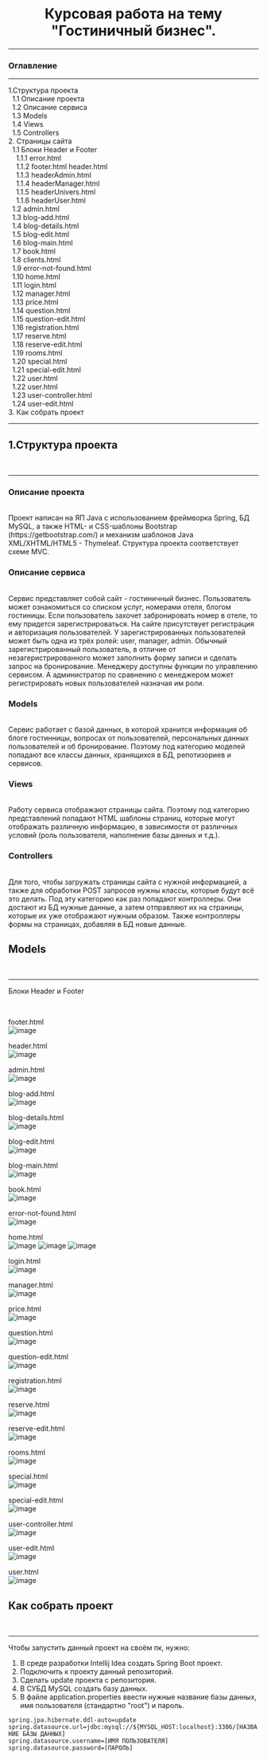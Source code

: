 <h1 align="center">Курсовая работа на тему "Гостиничный бизнес".</h1>
<hr>
<h3> Оглавление </h3>
<hr>
1.Структура проекта<br>
&nbsp;&nbsp;1.1 Описание проекта<br>
&nbsp;&nbsp;1.2 Описание сервиса<br>
&nbsp;&nbsp;1.3 Models<br>
&nbsp;&nbsp;1.4 Views<br>
&nbsp;&nbsp;1.5 Controllers<br>
2. Страницы сайта<br>
&nbsp;&nbsp;1.1 Блоки Header и Footer<br>
&nbsp;&nbsp;&nbsp;&nbsp;1.1.1 error.html <br>
&nbsp;&nbsp;&nbsp;&nbsp;1.1.2 footer.html header.html<br>
&nbsp;&nbsp;&nbsp;&nbsp;1.1.3 headerAdmin.html<br>
&nbsp;&nbsp;&nbsp;&nbsp;1.1.4 headerManager.html<br>
&nbsp;&nbsp;&nbsp;&nbsp;1.1.5 headerUnivers.html<br>
&nbsp;&nbsp;&nbsp;&nbsp;1.1.6 headerUser.html <br>
&nbsp;&nbsp;1.2 admin.html<br>
&nbsp;&nbsp;1.3 blog-add.html<br>
&nbsp;&nbsp;1.4 blog-details.html<br>
&nbsp;&nbsp;1.5 blog-edit.html<br>
&nbsp;&nbsp;1.6 blog-main.html<br>
&nbsp;&nbsp;1.7 book.html<br>
&nbsp;&nbsp;1.8 clients.html<br>
&nbsp;&nbsp;1.9 error-not-found.html <br>
&nbsp;&nbsp;1.10 home.html <br>
&nbsp;&nbsp;1.11 login.html<br>
&nbsp;&nbsp;1.12 manager.html<br>
&nbsp;&nbsp;1.13 price.html<br>
&nbsp;&nbsp;1.14 question.html<br>
&nbsp;&nbsp;1.15 question-edit.html<br>
&nbsp;&nbsp;1.16 registration.html<br>
&nbsp;&nbsp;1.17 reserve.html<br>
&nbsp;&nbsp;1.18 reserve-edit.html<br>
&nbsp;&nbsp;1.19 rooms.html<br>
&nbsp;&nbsp;1.20 special.html<br>
&nbsp;&nbsp;1.21 special-edit.html<br>
&nbsp;&nbsp;1.22 user.html<br>
&nbsp;&nbsp;1.22 user.html<br>
&nbsp;&nbsp;1.23 user-controller.html<br>
&nbsp;&nbsp;1.24 user-edit.html<br>
3. Как собрать проект<br>
<hr>
<h2> 1.Структура проекта</h2><br>
<hr>
<h3>Описание проекта</h3><br>
Проект написан на ЯП Java с использованием фреймворка Spring, БД MySQL, а также
HTML- и CSS-шаблоны Bootstrap (https://getbootstrap.com/) и
механизм шаблонов Java XML/XHTML/HTML5 - Thymeleaf. Структура проекта соответствует схеме MVC. 
<h3>Описание сервиса</h3><br>
<div>Сервис представляет собой сайт - гостиничный бизнес. Пользователь может ознакомиться со списком услуг, номерами отеля, блогом гостиницы. Eсли пользователь захочет забронировать номер в отеле, то ему придется зарегистрироваться. На сайте присутствует регистрация и авторизация пользователей. У зарегистрированных пользователей может быть одна из трёх ролей: user, manager, admin. Обычный зарегистрированный пользователь, в отличие от незагеристрированного может заполнить форму записи и сделать запрос на бронирование. Менеджеру доступны функции по управлению сервисом. А администратор по сравнению с менеджером может регистрировать новых пользователей назначая им роли.</div>
<h3>Models</h3><br>
<div></div>
<div>Сервис работает с базой данных, в которой хранится информация об блоге гостинницы,  вопросах от пользователей,  персональных данных пользователей и об бронирование. Поэтому под категорию моделей попадают все классы данных, хранящихся в БД, репотизориев и сервисов.</div>
<h3>Views</h3><br>
<div>Работу сервиса отображают страницы сайта. Поэтому под категорию представлений попадают HTML шаблоны страниц, которые могут отображать различную информацию, в зависимости от различных условий (роль пользователя, наполнение базы данных и т.д.).</div>
<h3>Controllers</h3><br>
<div>Для того, чтобы загружать страницы сайта с нужной информацией, а также для обработки POST запросов нужны классы, которые будут всё это делать. Под эту категорию как раз попадают контроллеры. Они достают из БД нужные данные, а затем отправляют их на страницы, которые их уже отображают нужным образом. Также контроллеры формы на страницах, добавляя в БД новые данные.</div>

<h2>Models</h2><br>
<hr>
<p>Блоки Header и Footer</p> <br>

footer.html<br>
![image](https://user-images.githubusercontent.com/117315569/213351965-3e29225e-4143-4641-8624-058abd0dd6f9.png)

header.html<br>
![image](https://user-images.githubusercontent.com/117315569/213351993-38a7958b-4bd8-4190-9310-3403ce10c9fb.png)

admin.html<br>
![image](https://user-images.githubusercontent.com/117315569/213352069-9746ce6c-7e14-4d43-98f8-5c108f0a4edf.png)

blog-add.html<br>
![image](https://user-images.githubusercontent.com/117315569/213352121-1bb1ca92-cd49-432e-821b-245b02ee9a58.png)

blog-details.html<br>
![image](https://user-images.githubusercontent.com/117315569/213352163-b0be3f86-bb65-460a-9845-e4bac6c5ce4a.png)

blog-edit.html<br>
![image](https://user-images.githubusercontent.com/117315569/213352212-54c858ca-165f-4d43-8db1-d76999a85604.png)

blog-main.html<br>
![image](https://user-images.githubusercontent.com/117315569/213352269-ddc96106-3422-4dde-9136-ec0475d7a442.png)

book.html<br>
![image](https://user-images.githubusercontent.com/117315569/213352324-566d58b1-da8d-4b0d-9037-c49a594b9b8d.png)

error-not-found.html <br>
![image](https://user-images.githubusercontent.com/117315569/213352377-5733bb17-47a7-450d-adbe-a78e98a9ef0b.png)

 home.html <br>
![image](https://user-images.githubusercontent.com/117315569/213352425-dd5b4055-d646-4adc-b8e6-be02e358ca6b.png)
![image](https://user-images.githubusercontent.com/117315569/213352457-545a6654-f99e-4249-be68-2ffe138e8eb5.png)
![image](https://user-images.githubusercontent.com/117315569/213352502-92eabead-8496-44ed-ade3-4b1519931a0c.png)

 login.html<br>
![image](https://user-images.githubusercontent.com/117315569/213352530-4a68265c-769c-473e-9d0f-de31bc2b036a.png)

 manager.html<br>
![image](https://user-images.githubusercontent.com/117315569/213352568-7c79a058-eca4-4f1c-9d1a-8e8eb707a8c9.png)

 price.html<br>
![image](https://user-images.githubusercontent.com/117315569/213352597-61f58897-0fae-4b88-85bd-f7ab7df8363d.png)

 question.html<br>
![image](https://user-images.githubusercontent.com/117315569/213352623-b1fc02aa-6d47-4f0c-a8ef-4012f05872fd.png)

 question-edit.html<br>
![image](https://user-images.githubusercontent.com/117315569/213352660-55570ebf-8a73-4295-aedd-801ac52c6774.png)

 registration.html<br>
![image](https://user-images.githubusercontent.com/117315569/213352712-c975f389-c198-49af-9f9f-868b75e3e3a4.png)

 reserve.html<br>
![image](https://user-images.githubusercontent.com/117315569/213352751-b0fe0167-0267-4eb4-a368-bbf8ca1103cb.png)

 reserve-edit.html<br>
![image](https://user-images.githubusercontent.com/117315569/213352784-2201313f-9fe4-4bb7-a603-598b4faa6c4b.png)

 rooms.html<br>
![image](https://user-images.githubusercontent.com/117315569/213352838-f1b1dcb0-e851-4f0d-ae8d-2926028cde75.png)

 special.html<br>
![image](https://user-images.githubusercontent.com/117315569/213352926-28cc046a-77ac-4479-b4ed-52342f6c6276.png)

 special-edit.html<br>
![image](https://user-images.githubusercontent.com/117315569/213352965-672790df-21de-4145-819b-616e57810b04.png)

 user-controller.html<br>
![image](https://user-images.githubusercontent.com/117315569/213353017-238c1e17-e4bc-4929-802c-39de7936ed0e.png)

 user-edit.html<br>
![image](https://user-images.githubusercontent.com/117315569/213353132-b235b344-1190-4a37-b25a-b84812c6e11a.png)

 user.html<br>
![image](https://user-images.githubusercontent.com/117315569/213353193-d73c2615-fe68-4933-af8d-d31b41f0a83f.png)


<h2>Как собрать проект</h2><br>
<hr>
<div>Чтобы запустить данный проект на своём пк, нужно:

1. В среде разработки Intellij Idea создать Spring Boot проект. <br>
2. Подключить к проекту данный репозиторий.<br>
3. Сделать update проекта с репозитория.<br>
4. В СУБД MySQL создать базу данных.<br>
5. В файле application.properties ввести нужные название базы данных, имя пользователя (стандартно "root") и пароль.<br>
</div>
<code>spring.jpa.hibernate.ddl-auto=update
spring.datasource.url=jdbc:mysql://${MYSQL_HOST:localhost}:3306/[НАЗВАНИЕ БАЗЫ ДАННЫХ]
spring.datasource.username=[ИМЯ ПОЛЬЗОВАТЕЛЯ]
spring.datasource.password=[ПАРОЛЬ]
</code>
